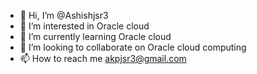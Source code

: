 - 👋 Hi, I’m @Ashishjsr3
- 👀 I’m interested in Oracle cloud
- 🌱 I’m currently learning Oracle cloud 
- 💞️ I’m looking to collaborate on Oracle cloud computing 
- 📫 How to reach me akpjsr3@gmail.com

<!---
Ashishjsr3/Ashishjsr3 is a ✨ special ✨ repository because its `README.md` (this file) appears on your GitHub profile.
You can click the Preview link to take a look at your changes.
--->
